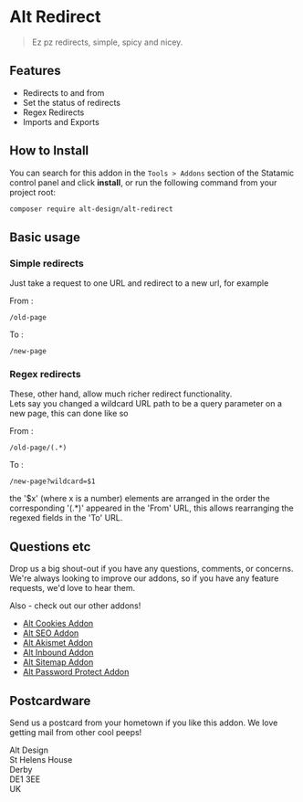 # Alt Redirect

> Ez pz redirects, simple, spicy and nicey.

## Features

- Redirects to and from
- Set the status of redirects
- Regex Redirects
- Imports and Exports

## How to Install

You can search for this addon in the `Tools > Addons` section of the Statamic control panel and click **install**, or run the following command from your project root:

``` bash
composer require alt-design/alt-redirect
```

## Basic usage

### Simple redirects 
Just take a request to one URL and redirect to a new url, for example

From : 
```
/old-page
```
To : 
```
/new-page
```

### Regex redirects 
These, other hand, allow much richer redirect functionality.   
Lets say you changed a wildcard URL path to be a query parameter on a new page, this can done like so

From : 
```
/old-page/(.*)
```
To : 
```
/new-page?wildcard=$1
```

the '$x' (where x is a number) elements are arranged in the order the corresponding '(.*)' appeared in the 'From' URL, this allows rearranging the regexed fields in the 'To' URL.

## Questions etc

Drop us a big shout-out if you have any questions, comments, or concerns. We're always looking to improve our addons, so if you have any feature requests, we'd love to hear them.

Also - check out our other addons!
- [Alt Cookies Addon](https://github.com/alt-design/Alt-Cookies-Addon)
- [Alt SEO Addon](https://github.com/alt-design/Alt-SEO-Addon)
- [Alt Akismet Addon](https://github.com/alt-design/Alt-Akismet-Addon)
- [Alt Inbound Addon](https://github.com/alt-design/Alt-Inbound-Addon)
- [Alt Sitemap Addon](https://github.com/alt-design/Alt-Sitemap-Addon)
- [Alt Password Protect Addon](https://github.com/alt-design/Alt-Password-Protect-Addon)

## Postcardware

Send us a postcard from your hometown if you like this addon. We love getting mail from other cool peeps!

Alt Design  
St Helens House  
Derby  
DE1 3EE  
UK  

